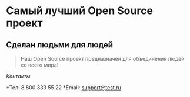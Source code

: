 # Самый лучший Open Source проект

## Сделан людьми для людей

> Наш Open Source проект предназначен для объединения людей со всего мира!

_Контакты_

*Тел: 8 800 333 55 22
*Email: support@test.ru
